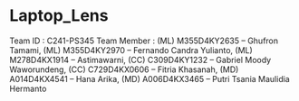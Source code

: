 # Laptop_Lens
Team ID : C241-PS345 Team Member : (ML) M355D4KY2635 – Ghufron Tamami, (ML) M355D4KY2970 – Fernando Candra Yulianto, (ML) M278D4KX1914 – Astimawarni, (CC) C309D4KY1232 – Gabriel Moody Waworundeng, (CC) C729D4KX0606 – Fitria Khasanah, (MD) A014D4KX4541 – Hana Arika, (MD) A006D4KX3465 – Putri Tsania Maulidia Hermanto
